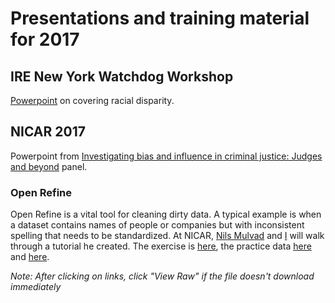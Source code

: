
<h1>Presentations and training material for 2017</h1>

<h2>IRE New York Watchdog Workshop</h2> 
<p><a href="https://github.com/gebelo/training2017/blob/master/irewatchdog2017.pptx">Powerpoint</a> on covering racial disparity.</p>
	
	
	
<h2>NICAR 2017</h2>
<p>Powerpoint from <a href="justice_bias.pptx"> Investigating bias and influence in criminal justice: Judges and beyond</a> panel.</p>
<h3>Open Refine</h3>
<p>Open Refine is a vital tool for cleaning dirty data. A typical example is when a dataset contains names of people or companies but with inconsistent spelling that needs to be standardized. At NICAR, <a href="http://www.kaasogmulvad.dk/en/">Nils Mulvad</a> and <a href="http://www.geb.net">I</a> will walk through a tutorial he created. The exercise is <a href="refine.pdf">here</a>, the practice data <a href="prof.csv">here</a> and <a href="defendants.xlsx">here</a>.</p>
<p><i>Note: After clicking on links, click "View Raw" if the file doesn't download immediately</i></p>

